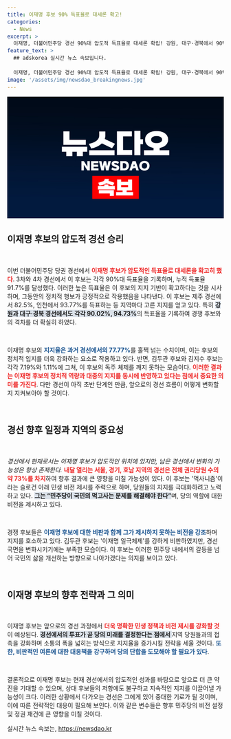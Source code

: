 ```yaml
---
title: 이재명 후보 90% 득표율로 대세론 확고!
categories:
  - News
excerpt: >
  이재명, 더불어민주당 경선 90%대 압도적 득표율로 대세론 확립! 강원, 대구·경북에서 90% 이상 기록하며 경쟁자들 제치고 리더십 강화. 서울·경기·호남 경선의 향방이 주목받는 가운데, 이 후보의 민생 비전은 과연 어떻게 전개될까? 클릭하여 자세한 소식을 확인하세요!
feature_text: >
  ## adskorea 실시간 뉴스 속보입니다.

  이재명, 더불어민주당 경선 90%대 압도적 득표율로 대세론 확립! 강원, 대구·경북에서 90% 이상 기록하며 경쟁자들 제치고 리더십 강화. 서울·경기·호남 경선의 향방이 주목받는 가운데, 이 후보의 민생 비전은 과연 어떻게 전개될까? 클릭하여 자세한 소식을 확인하세요!
image: '/assets/img/newsdao_breakingnews.jpg'
---
```


<p><img src="/assets/img/newsdao_breakingnews.jpg" alt="adskorea 속보" /></p>

<h2 data-ke-size="size26">이재명 후보의 압도적 경선 승리</h2>

<p data-ke-size="size16">&nbsp;</p>

<p>이번 더불어민주당 당권 경선에서 <b><span style="color: #ee2323;">이재명 후보가 압도적인 득표율로 대세론을 확고히 했다</span></b>. 3차와 4차 경선에서 이 후보는 각각 90%대 득표율을 기록하며, 누적 득표율 91.7%를 달성했다. 이러한 높은 득표율은 이 후보의 지지 기반이 확고하다는 것을 시사하며, 그동안의 정치적 행보가 긍정적으로 작용했음을 나타낸다. 이 후보는 제주 경선에서 82.5%, 인천에서 93.77%를 득표하는 등 지역마다 고른 지지를 얻고 있다. 특히 <b><span style="background-color: #21538527;">강원과 대구·경북 경선에서도 각각 90.02%, 94.73%</span></b>의 득표율을 기록하여 경쟁 후보와의 격차를 더 확실히 하였다.</p>

<p data-ke-size="size16">&nbsp;</p>

<p>이재명 후보의 <b><span style="color: #1a5490;">지지율은 과거 경선에서의 77.77%</span></b>를 훌쩍 넘는 수치이며, 이는 후보의 정치적 입지를 더욱 강화하는 요소로 작용하고 있다. 반면, 김두관 후보와 김지수 후보는 각각 7.19%와 1.11%에 그쳐, 이 후보의 독주 체제를 깨지 못하는 모습이다. <b><span style="color: #ee2323;">이러한 결과는 이재명 후보의 정치적 역량과 대중의 지지를 동시에 반영하고 있다는 점에서 중요한 의미를 가진다</span></b>. 다만 경선이 아직 초반 단계인 만큼, 앞으로의 경선 흐름이 어떻게 변화할지 지켜보아야 할 것이다.</p>

<p data-ke-size="size16">&nbsp;</p>

<h2 data-ke-size="size26">경선 향후 일정과 지역의 중요성</h2>

<p data-ke-size="size16">&nbsp;</p>

<p><em>경선에서 현재로서는 이재명 후보가 압도적인 위치에 있지만, 남은 경선에서 변화의 가능성은 항상 존재한다.</em> <b><span style="color: #ee2323;">내달 열리는 서울, 경기, 호남 지역의 경선은 전체 권리당원 수의 약 73%를 차지</span></b>하여 향후 결과에 큰 영향을 미칠 가능성이 있다. 이 후보는 '먹사니즘'이라는 슬로건 아래 민생 비전 제시를 주력으로 하며, 당원들의 지지를 극대화하려고 노력하고 있다. <b><span style="background-color: #21538527;">그는 “민주당이 국민의 먹고사는 문제를 해결해야 한다”</span></b>며, 당의 역할에 대한 비전을 제시하고 있다.</p>

<p data-ke-size="size16">&nbsp;</p>

<p>경쟁 후보들은 <b><span style="color: #1a5490;">이재명 후보에 대한 비판과 함께 그가 제시하지 못하는 비전을 강조</span></b>하며 지지를 호소하고 있다. 김두관 후보는 '이재명 일극체제'를 강하게 비판하였지만, 경선 국면을 변화시키기에는 부족한 모습이다. 이 후보는 이러한 민주당 내에서의 갈등을 넘어 국민의 삶을 개선하는 방향으로 나아가겠다는 의지를 보이고 있다.</p>

<p data-ke-size="size16">&nbsp;</p>

<h2 data-ke-size="size26">이재명 후보의 향후 전략과 그 의미</h2>

<p data-ke-size="size16">&nbsp;</p>

<p>이재명 후보는 앞으로의 경선 과정에서 <b><span style="color: #ee2323;">더욱 명확한 민생 정책과 비전 제시를 강화할 것</span></b>이 예상된다. <b><span style="background-color: #21538527;">경선에서의 투표가 곧 당의 미래를 결정한다는 점에서 </span></b>지역 당원들과의 접촉을 강화하며 소통의 폭을 넓히는 방식으로 지지율을 증가시킬 전략을 세울 것이다. <b><span style="color: #1a5490;">또한, 비판적인 여론에 대한 대응책을 강구하며 당의 단합을 도모해야 할 필요가 있다</span></b>.</p>

<p data-ke-size="size16">&nbsp;</p>

<p>결론적으로 이재명 후보는 현재 경선에서의 압도적인 성과를 바탕으로 앞으로 더 큰 약진을 기대할 수 있으며, 상대 후보들의 저항에도 불구하고 지속적인 지지를 이끌어낼 가능성이 크다. 이러한 상황에서 다가오는 경선은 그에게 있어 중대한 기로가 될 것이며, 이에 따른 전략적인 대응이 필요해 보인다. 이와 같은 변수들은 향후 민주당의 비전 설정 및 정권 재건에 큰 영향을 미칠 것이다.</p>
실시간 뉴스 속보는, <a href="https://newsdao.kr" rel="dofollow">https://newsdao.kr</a>


